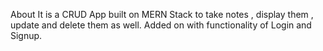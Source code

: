 About
It is a CRUD App built on MERN Stack to take notes , display them , update and delete them as well. Added on with functionality of Login and Signup.
